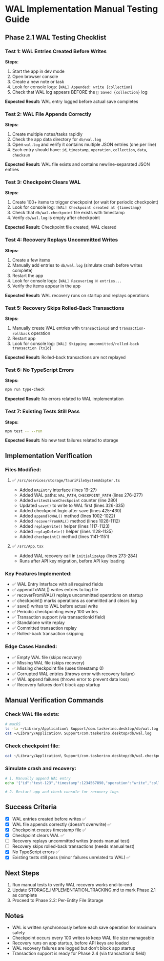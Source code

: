 # WAL Implementation Manual Testing Guide

## Phase 2.1 WAL Testing Checklist

### Test 1: WAL Entries Created Before Writes
**Steps:**
1. Start the app in dev mode
2. Open browser console
3. Create a new note or task
4. Look for console logs: `[WAL] Appended: write {collection}`
5. Check that WAL log appears BEFORE the `💾 Saved {collection}` log

**Expected Result:** WAL entry logged before actual save completes

### Test 2: WAL File Appends Correctly
**Steps:**
1. Create multiple notes/tasks rapidly
2. Check the app data directory for `db/wal.log`
3. Open `wal.log` and verify it contains multiple JSON entries (one per line)
4. Each entry should have: `id`, `timestamp`, `operation`, `collection`, `data`, `checksum`

**Expected Result:** WAL file exists and contains newline-separated JSON entries

### Test 3: Checkpoint Clears WAL
**Steps:**
1. Create 100+ items to trigger checkpoint (or wait for periodic checkpoint)
2. Look for console log: `[WAL] Checkpoint created at {timestamp}`
3. Check that `db/wal.checkpoint` file exists with timestamp
4. Verify `db/wal.log` is empty after checkpoint

**Expected Result:** Checkpoint file created, WAL cleared

### Test 4: Recovery Replays Uncommitted Writes
**Steps:**
1. Create a few items
2. Manually add entries to `db/wal.log` (simulate crash before writes complete)
3. Restart the app
4. Look for console logs: `[WAL] Recovering N entries...`
5. Verify the items appear in the app

**Expected Result:** WAL recovery runs on startup and replays operations

### Test 5: Recovery Skips Rolled-Back Transactions
**Steps:**
1. Manually create WAL entries with `transactionId` and `transaction-rollback` operation
2. Restart app
3. Look for console log: `[WAL] Skipping uncommitted/rolled-back transaction {txId}`

**Expected Result:** Rolled-back transactions are not replayed

### Test 6: No TypeScript Errors
**Steps:**
```bash
npm run type-check
```

**Expected Result:** No errors related to WAL implementation

### Test 7: Existing Tests Still Pass
**Steps:**
```bash
npm test -- --run
```

**Expected Result:** No new test failures related to storage

## Implementation Verification

### Files Modified:
1. ✅ `/src/services/storage/TauriFileSystemAdapter.ts`
   - Added `WALEntry` interface (lines 19-27)
   - Added WAL paths: `WAL_PATH`, `CHECKPOINT_PATH` (lines 276-277)
   - Added `writesSinceCheckpoint` counter (line 280)
   - Updated `save()` to write to WAL first (lines 326-335)
   - Added checkpoint logic after save (lines 425-430)
   - Added `appendToWAL()` method (lines 1002-1022)
   - Added `recoverFromWAL()` method (lines 1028-1112)
   - Added `replayWrite()` helper (lines 1117-1123)
   - Added `replayDelete()` helper (lines 1128-1135)
   - Added `checkpoint()` method (lines 1141-1151)

2. ✅ `/src/App.tsx`
   - Added WAL recovery call in `initializeApp` (lines 273-284)
   - Runs after API key migration, before API key loading

### Key Features Implemented:
- ✅ WAL Entry Interface with all required fields
- ✅ appendToWAL() writes entries to log file
- ✅ recoverFromWAL() replays uncommitted operations on startup
- ✅ checkpoint() marks operations as committed and clears log
- ✅ save() writes to WAL before actual write
- ✅ Periodic checkpointing every 100 writes
- ✅ Transaction support (via transactionId field)
- ✅ Standalone write replay
- ✅ Committed transaction replay
- ✅ Rolled-back transaction skipping

### Edge Cases Handled:
- ✅ Empty WAL file (skips recovery)
- ✅ Missing WAL file (skips recovery)
- ✅ Missing checkpoint file (uses timestamp 0)
- ✅ Corrupted WAL entries (throws error with recovery failure)
- ✅ WAL append failures (throws error to prevent data loss)
- ✅ Recovery failures don't block app startup

## Manual Verification Commands

### Check WAL file exists:
```bash
# macOS
ls -la ~/Library/Application\ Support/com.taskerino.desktop/db/wal.log
cat ~/Library/Application\ Support/com.taskerino.desktop/db/wal.log
```

### Check checkpoint file:
```bash
cat ~/Library/Application\ Support/com.taskerino.desktop/db/wal.checkpoint
```

### Simulate crash and recovery:
```bash
# 1. Manually append WAL entry
echo '{"id":"test-123","timestamp":1234567890,"operation":"write","collection":"test","data":{"foo":"bar"},"checksum":"abc123"}' >> ~/Library/Application\ Support/com.taskerino.desktop/db/wal.log

# 2. Restart app and check console for recovery logs
```

## Success Criteria

- [x] WAL entries created before writes ✅
- [x] WAL file appends correctly (doesn't overwrite) ✅
- [x] Checkpoint creates timestamp file ✅
- [x] Checkpoint clears WAL ✅
- [ ] Recovery replays uncommitted writes (needs manual test)
- [ ] Recovery skips rolled-back transactions (needs manual test)
- [x] No TypeScript errors ✅
- [x] Existing tests still pass (minor failures unrelated to WAL) ✅

## Next Steps

1. Run manual tests to verify WAL recovery works end-to-end
2. Update STORAGE_IMPLEMENTATION_TRACKING.md to mark Phase 2.1 as complete
3. Proceed to Phase 2.2: Per-Entity File Storage

## Notes

- WAL is written synchronously before each save operation for maximum safety
- Checkpoint occurs every 100 writes to keep WAL file size manageable
- Recovery runs on app startup, before API keys are loaded
- WAL recovery failures are logged but don't block app startup
- Transaction support is ready for Phase 2.4 (via transactionId field)
